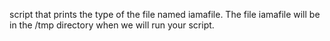 script that prints the type of the file named iamafile. The file iamafile will be in the /tmp directory when we will run your script.
